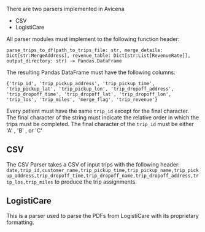There are two parsers implemented in Avicena
* CSV
* LogistiCare

All parser modules must implement to the following function header:

`parse_trips_to_df(path_to_trips_file: str, merge_details:
Dict[str:MergeAddress], revenue_table: Dict[str:List[RevenueRate]],
output_directory: str) -> Pandas.DataFrame`

The resulting Pandas DataFrame must have the following columns:

`{'trip_id', 'trip_pickup_address', 'trip_pickup_time', 'trip_pickup_lat', 'trip_pickup_lon',
                        'trip_dropoff_address', 'trip_dropoff_time', 'trip_dropoff_lat', 'trip_dropoff_lon', 'trip_los',
                        'trip_miles', 'merge_flag', 'trip_revenue'}`

Every patient must have the same `trip_id` except for the final
character. The final character of the string must indicate the relative
order in which the trips must be completed. The final character of the
`trip_id` must be either 'A' , 'B' , or 'C'


## CSV
The CSV Parser takes a CSV of input trips with the following header:
`date,trip_id,customer_name,trip_pickup_time,trip_pickup_name,trip_pickup_address,trip_dropoff_time,trip_dropoff_name,trip_dropoff_address,trip_los,trip_miles`
to produce the trip assignments.

## LogistiCare
This is a parser used to parse the PDFs from LogistiCare with its
proprietary formatting.

